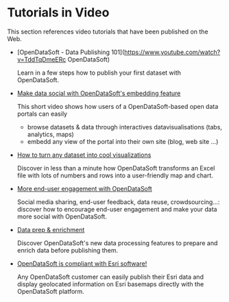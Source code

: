 # Tutorials in Video

This section references video tutorials that have been published on the Web.

* [OpenDataSoft - Data Publishing 101](https://www.youtube.com/watch?v=TddTqDmeERc OpenDataSoft)

  Learn in a few steps how to publish your first dataset with OpenDataSoft.
  
* [Make data social with OpenDataSoft's embedding feature](https://www.youtube.com/watch?v=tMMRZLPHbRE)

  This short video shows how users of a OpenDataSoft-based open data portals can easily
   * browse datasets & data through interactives datavisualisations (tabs, analytics, maps)
   * embedd any view of the portal into their own site (blog, web site ...)
   
* [How to turn any dataset into cool visualizations](https://www.youtube.com/watch?v=uhZ1FcPNXAY)

  Discover in less than a minute how OpenDataSoft transforms an Excel file with lots of numbers and rows into a user-friendly map and chart.
  
* [More end-user engagement with OpenDataSoft](https://www.youtube.com/watch?v=KBTzH5_sELI)

  Social media sharing, end-user feedback, data reuse, crowdsourcing...: discover how to encourage end-user engagement and make your data more social with OpenDataSoft.
  
* [Data prep & enrichment](https://www.youtube.com/watch?v=jCAJIELUpAU)

  Discover OpenDataSoft's new data processing features to prepare and enrich data before publishing them.
  
* [OpenDataSoft is compliant with Esri software!](https://www.youtube.com/watch?v=_MPCFPLA1eE)

  Any OpenDataSoft customer can easily publish their Esri data and display geolocated information on Esri basemaps directly with the OpenDataSoft platform.